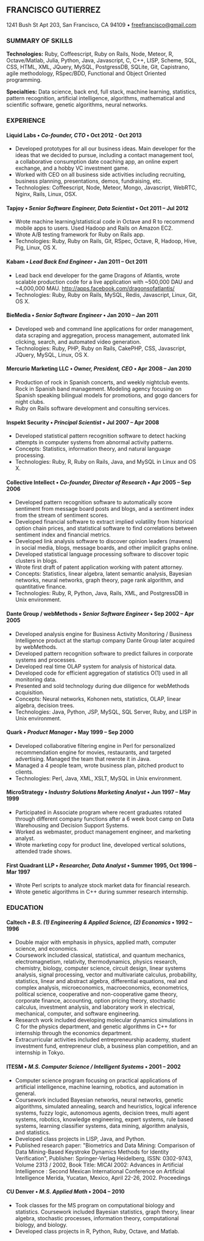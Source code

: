 ## FRANCISCO  GUTIERREZ
1241 Bush St Apt 203, San Francisco, CA 94109 • freefrancisco@gmail.com


### SUMMARY OF SKILLS
**Technologies:**  Ruby, Coffeescript, Ruby on Rails, Node, Meteor, R, Octave/Matlab, Julia, Python, Java, Javascript, C, C++, LISP, Scheme, SQL, CSS, HTML, XML, JQuery, MySQL, PostgressDB, SQLite, Git, Capistrano, agile methodology, RSpec/BDD, Functional and Object Oriented programming.

**Specialties:** Data science, back end, full stack, machine learning, statistics, pattern recognition, artificial intelligence,  algorithms, mathematical and scientific software, genetic algorithms, neural networks.


### EXPERIENCE
#### Liquid Labs • *Co-founder, CTO*  • Oct 2012 - Oct 2013
* Developed prototypes for all our business ideas. Main developer for the ideas that we decided to pursue, including a contact management tool, a collaborative consumption date coaching app, an online expert exchange, and a hobby VC investment game.
* Worked with CEO on all business side activities including recruiting, business planning, presentations, demos, fundraising, etc.
* Technologies: Coffeescript, Node, Meteor, Mongo, Javascript, WebRTC, Nginx, Rails, Linux, OSX.

#### Tapjoy • *Senior Software Engineer, Data Scientist* •	Oct 2011 – Jul 2012
* Wrote machine learning/statistical code in Octave and R to recommend mobile apps to users. Used Hadoop and Rails on Amazon EC2.
* Wrote A/B testing framework for Ruby on Rails app.
* Technologies: Ruby, Ruby on Rails, Git, RSpec, Octave, R, Hadoop, Hive, Pig, Linux, OS X.

#### Kabam  • *Lead Back End Engineer*  • 	Jan 2011 – Oct 2011
* Lead back end developer for the game Dragons of Atlantis, wrote scalable production code for a live application with ~500,000 DAU and ~4,000,000 MAU. http://apps.facebook.com/dragonsofatlantis/
* Technologies: Ruby, Ruby on Rails, MySQL, Redis, Javascript, Linux, Git, OS X.  


#### BieMedia • *Senior Software Engineer* •	Jan 2010 – Jan 2011
* Developed web and command line applications for order management, data scraping and aggregation, process management, automated link clicking, search, and automated video generation.
* Technologies: Ruby, PHP, Ruby on Rails, CakePHP, CSS, Javascript, JQuery, MySQL, Linux, OS X.


#### Mercurio Marketing LLC • *Owner, President, CEO* • Apr 2008 – Jan 2010
* Production of rock in Spanish concerts, and weekly nightclub events. Rock in Spanish band management. Modeling agency focusing on Spanish speaking bilingual models for promotions, and gogo dancers for night clubs.
* Ruby on Rails software development and consulting services.


#### Inspekt Security • *Principal Scientist* •	Jul 2007 – Apr 2008
* Developed statistical pattern recognition software to detect hacking attempts in computer systems from abnormal activity patterns.
* Concepts: Statistics, information theory, and natural language processing.
* Technologies: Ruby, R, Ruby on Rails, Java, and MySQL in Linux and OS X.


#### Collective Intellect • *Co-founder, Director of Research*	• Apr 2005 – Sep 2006
* Developed pattern recognition software to automatically score sentiment from message board posts and blogs, and a sentiment index from the stream of sentiment scores.
* Developed financial software to extract implied volatility from historical option chain prices, and statistical software to find correlations between sentiment index and financial metrics.
* Developed link analysis software to discover opinion leaders (mavens) in social media, blogs, message boards, and other implicit graphs online.
* Developed statistical language processing software to discover topic clusters in blogs.
* Wrote first draft of patent application working with patent attorney.
* Concepts: Statistics, linear algebra, latent semantic analysis, Bayesian networks, neural networks, graph theory, page rank algorithm, and quantitative finance.
* Technologies: Ruby, R, Python, Java, Rails, XML, and PostgressDB in Unix environment.

#### Dante Group / webMethods • *Senior Software Engineer*  •	Sep 2002 – Apr 2005
* Developed analysis engine for Business Activity Monitoring / Business Intelligence product at the startup company Dante Group later acquired by webMethods.
* Developed pattern recognition software to predict failures in corporate systems and processes.
* Developed real time OLAP system for analysis of historical data.
* Developed code for efficient aggregation of statistics O(1) used in all monitoring data.
* Presented and sold technology during due diligence for webMethods acquisition.
* Concepts: Neural networks, Kohonen nets, statistics, OLAP, linear algebra, decision trees.
* Technologies: Java, Python, JSP, MySQL, SQL Server, Ruby, and LISP in Unix environment.

#### Quark • *Product Manager* • May 1999 – Sep 2000
* Developed collaborative filtering engine in Perl for personalized recommendation engine for movies, restaurants, and targeted advertising. Managed the team that rewrote it in Java.
* Managed a 4 people team, wrote business plan, pitched product to clients.
* Technologies: Perl, Java, XML, XSLT, MySQL in Unix environment.

#### MicroStrategy • *Industry Solutions Marketing Analyst* • Jun 1997 – May 1999
* Participated in Associate program where recent graduates rotated through different company functions after a 6 week boot camp on Data Warehousing and Decision Support Systems.
* Worked as webmaster, product management engineer, and marketing analyst.
* Wrote marketing copy for product line, developed vertical solutions, attended trade shows.


#### First Quadrant LLP • *Researcher, Data Analyst* • 	Summer 1995, Oct 1996 – Mar 1997
* Wrote Perl scripts to analyze stock market data for financial research.
* Wrote genetic algorithms in C++ during summer research internship.


### EDUCATION

#### Caltech  • *B.S. (1) Engineering & Applied Science,      (2) Economics* • 	1992 – 1996
* Double major with emphasis in physics, applied math, computer science, and economics.
* Coursework included classical, statistical, and quantum mechanics, electromagnetism, relativity, thermodynamics, physics research, chemistry, biology, computer science, circuit design, linear systems analysis, signal processing, vector and multivariate calculus, probability, statistics, linear and abstract algebra, differential equations, real and complex analysis, microeconomics, macroeconomics, econometrics, political science, cooperative and non-cooperative game theory, corporate finance, accounting, option pricing theory, stochastic calculus, investment analysis, and laboratory work in electrical, mechanical, computer, and software engineering.
* Research work included developing molecular dynamics simulations in C for the physics department, and genetic algorithms in C++ for internship through the economics department.
* Extracurricular activities included entrepreneurship academy, student investment fund, entrepreneur club, a business plan competition, and an internship in Tokyo.  

#### ITESM • *M.S. Computer Science / Intelligent Systems*	• 2001 – 2002
* Computer science program focusing on practical applications of artificial intelligence, machine learning, robotics, and automation in general.
* Coursework included Bayesian networks, neural networks, genetic algorithms, simulated annealing, search and heuristics, logical inference systems, fuzzy logic, autonomous agents, decision trees, multi agent systems, robotics, knowledge engineering, expert systems, rule based systems, learning classifier systems, data mining, algorithm analysis, and statistics.
* Developed class projects in LISP, Java, and Python.
* Published research paper: "Biometrics and Data Mining: Comparison of Data Mining-Based Keystroke Dynamics Methods for Identity Verification", Publisher: Springer-Verlag Heidelberg, ISSN: 0302-9743, Volume 2313 / 2002, Book Title: MICAI 2002: Advances in Artificial Intelligence : Second Mexican International Conference on Artificial Intelligence Merida, Yucatan, Mexico, April 22-26, 2002. Proceedings

#### CU Denver  • *M.S. Applied Math*  •  2004 – 2010
* Took classes for the MS program on computational biology and statistics. Coursework included Bayesian statistics, graph theory, linear algebra, stochastic processes, information theory, computational biology, and biology.
* Developed class projects in R, Python, Ruby, Octave, and Matlab.

